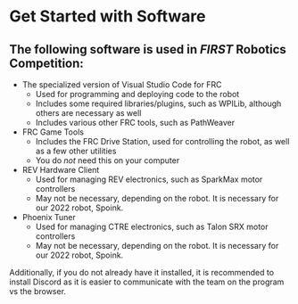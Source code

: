 # Get Started with Software
## The following software is used in *FIRST* Robotics Competition:
* The specialized version of Visual Studio Code for FRC 
    * Used for programming and deploying code to the robot
    * Includes some required libraries/plugins, such as WPILib, although others are necessary as well
    * Includes various other FRC tools, such as PathWeaver
* FRC Game Tools
    * Includes the FRC Drive Station, used for controlling the robot, as well as a few other utilities
    * You do *not* need this on your computer
* REV Hardware Client
    * Used for managing REV electronics, such as SparkMax motor controllers
    * May not be necessary, depending on the robot. It is necessary for our 2022 robot, Spoink.
* Phoenix Tuner
    * Used for managing CTRE electronics, such as Talon SRX motor controllers
    * May not be necessary, depending on the robot. It is necessary for our 2022 robot, Spoink.

Additionally, if you do not already have it installed, it is recommended to install Discord as it is easier to communicate with the team on the program vs the browser.